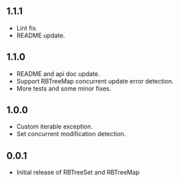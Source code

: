 ## 1.1.1

* Lint fix.
* README update.

## 1.1.0

* README and api doc update.
* Support RBTreeMap concurrent update error detection.
* More tests and some minor fixes.

## 1.0.0

* Custom iterable exception.
* Set concurrent modification detection.

## 0.0.1

* Initial release of RBTreeSet and RBTreeMap
